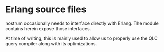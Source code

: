 # Erlang source files

nostrum occasionally needs to interface directly with Erlang. The module
contains herein expose those interfaces.

At time of writing, this is mainly used to allow us to properly use the QLC
query compiler along with its optimizations.


<!-- vim: set textwidth=80 sw=2 ts=2: -->
